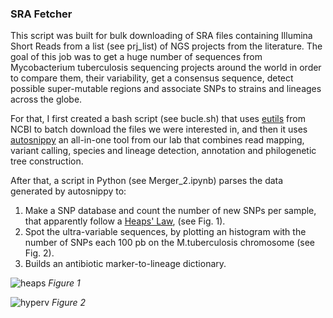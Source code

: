 ### SRA Fetcher

This script was built for bulk downloading of SRA files containing Illumina Short Reads from a list (see prj_list) of NGS projects from the literature.
The goal of this job was to get a huge number of sequences from Mycobacterium tuberculosis sequencing projects around the world in order to compare them, 
their variability, get a consensus sequence, detect possible super-mutable regions and associate SNPs to strains and lineages across the globe.

For that, I first created a bash script (see bucle.sh) that uses [eutils](https://www.ncbi.nlm.nih.gov/books/NBK25500/) from NCBI to batch download the files we were interested in, 
and then it uses [autosnippy](https://github.com/MG-IiSGM/autosnippy) an all-in-one tool from our lab that combines read mapping, variant calling, species 
and lineage detection, annotation and philogenetic tree construction.

After that, a script in Python (see Merger_2.ipynb) parses the data generated by autosnippy to:
1. Make a SNP database and count the number of new SNPs per sample, that apparently follow a [Heaps' Law](https://en.wikipedia.org/wiki/Heaps%27_law), (see Fig. 1).
2. Spot the ultra-variable sequences, by plotting an histogram with the number of SNPs each 100 pb on the M.tuberculosis chromosome (see Fig. 2).
3. Builds an antibiotic marker-to-lineage dictionary.

![heaps](https://user-images.githubusercontent.com/77884314/158214595-87dc9c32-3fd2-476b-a55d-03ab0d49ea2a.png)
*Figure 1*

![hyperv](https://user-images.githubusercontent.com/77884314/158216088-b7d24db2-8297-4e0e-bb30-e56d864e2de6.png)
*Figure 2*
